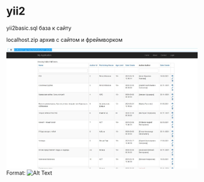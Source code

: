 # yii2

yii2basic.sql база к сайту

localhost.zip архив с сайтом и фреймворком



![GitHub Logo](/site.jpg)
Format: ![Alt Text](url)
